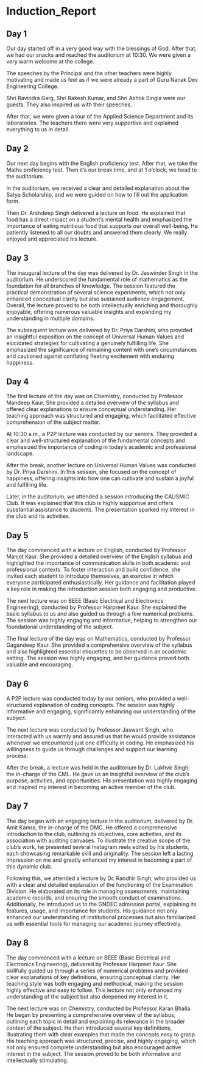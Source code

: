 # Induction_Report
## Day 1
Our day started off in a very good way with the blessings of God. After that, we had our snacks and reached the auditorium at 10:30. We were given a very warm welcome at the college.

The speeches by the Principal and the other teachers were highly motivating and made us feel as if we were already a part of Guru Nanak Dev Engineering College.

Shri Ravindra Garg, Shri Rakesh Kumar, and Shri Ashok Singla were our guests. They also inspired us with their speeches.

After that, we were given a tour of the Applied Science Department and its laboratories. The teachers there were very supportive and explained everything to us in detail.

## Day 2

Our next day begins with the English proficiency test. After that, we take the Maths proficiency test. Then it’s our break time, and at 1 o’clock, we head to the auditorium.

In the auditorium, we received a clear and detailed explanation about the Satya Scholarship, and we were guided on how to fill out the application form.

Then Dr. Arshdeep Singh delivered a lecture on food. He explained that food has a direct impact on a student’s mental health and emphasized the importance of eating nutritious food that supports our overall well-being. He patiently listened to all our doubts and answered them clearly. We really enjoyed and appreciated his lecture.

## Day 3

The inaugural lecture of the day was delivered by Dr. Jaswinder Singh in the auditorium. He underscored the fundamental role of mathematics as the foundation for all branches of knowledge. The session featured the practical demonstration of several science experiments, which not only enhanced conceptual clarity but also sustained audience engagement. Overall, the lecture proved to be both intellectually enriching and thoroughly enjoyable, offering numerous valuable insights and expanding my understanding in multiple domains.

The subsequent lecture was delivered by Dr. Priya Darshini, who provided an insightful exposition on the concept of Universal Human Values and elucidated strategies for cultivating a genuinely fulfilling life. She emphasized the significance of remaining content with one’s circumstances and cautioned against conflating fleeting excitement with enduring happiness.

## Day 4 ##

The first lecture of the day was on Chemistry, conducted by Professor Mandeep Kaur. She provided a detailed overview of the syllabus and offered clear explanations to ensure conceptual understanding. Her teaching approach was structured and engaging, which facilitated effective comprehension of the subject matter.

At 10:30 a.m., a P2P lecture was conducted by our seniors. They provided a clear and well-structured explanation of the fundamental concepts and emphasized the importance of coding in today’s academic and professional landscape.

After the break, another lecture on Universal Human Values was conducted by Dr. Priya Darshini. In this session, she focused on the concept of happiness, offering insights into how one can cultivate and sustain a joyful and fulfilling life.

Later, in the auditorium, we attended a session introducing the CAUSMIC Club. It was explained that this club is highly supportive and offers substantial assistance to students. The presentation sparked my interest in the club and its activities.

## Day 5 ##

The day commenced with a lecture on English, conducted by Professor Manjot Kaur. She provided a detailed overview of the English syllabus and highlighted the importance of communication skills in both academic and professional contexts. To foster interaction and build confidence, she invited each student to introduce themselves, an exercise in which everyone participated enthusiastically. Her guidance and facilitation played a key role in making the introduction session both engaging and productive.

The next lecture was on BEEE (Basic Electrical and Electronics Engineering), conducted by Professor Harpreet Kaur. She explained the basic syllabus to us and also guided us through a few numerical problems. The session was highly engaging and informative, helping to strengthen our foundational understanding of the subject.

The final lecture of the day was on Mathematics, conducted by Professor Gagandeep Kaur. She provided a comprehensive overview of the syllabus and also highlighted essential etiquettes to be observed in an academic setting. The session was highly engaging, and her guidance proved both valuable and encouraging.

## Day 6 ##

A P2P lecture was conducted today by our seniors, who provided a well-structured explanation of coding concepts. The session was highly informative and engaging, significantly enhancing our understanding of the subject.

The next lecture was conducted by Professor Jaswant Singh, who interacted with us warmly and assured us that he would provide assistance whenever we encountered just one difficulty in coding. He emphasized his willingness to guide us through challenges and support our learning process.

After the break, a lecture was held in the auditorium by Dr. Lakhvir Singh, the in-charge of the CML. He gave us an insightful overview of the club’s purpose, activities, and opportunities. His presentation was highly engaging and inspired my interest in becoming an active member of the club.

## Day 7 ##

The day began with an engaging lecture in the auditorium, delivered by Dr. Amit Kamra, the in-charge of the DMC. He offered a comprehensive introduction to the club, outlining its objectives, core activities, and its association with auditing canvases. To illustrate the creative scope of the club’s work, he presented several Instagram reels edited by his students, each showcasing remarkable skill and originality. The session left a lasting impression on me and greatly enhanced my interest in becoming a part of this dynamic club.

Following this, we attended a lecture by Dr. Randhir Singh, who provided us with a clear and detailed explanation of the functioning of the Examination Division. He elaborated on its role in managing assessments, maintaining academic records, and ensuring the smooth conduct of examinations. Additionally, he introduced us to the GNDEC admission portal, explaining its features, usage, and importance for students. His guidance not only enhanced our understanding of institutional processes but also familiarized us with essential tools for managing our academic journey effectively.

## Day 8 ##

The day commenced with a lecture on BEEE (Basic Electrical and Electronics Engineering), delivered by Professor Harpreet Kaur. She skillfully guided us through a series of numerical problems and provided clear explanations of key definitions, ensuring conceptual clarity. Her teaching style was both engaging and methodical, making the session highly effective and easy to follow. This lecture not only enhanced my understanding of the subject but also deepened my interest in it.

The next lecture was on Chemistry, conducted by Professor Karan Bhalla. He began by presenting a comprehensive overview of the syllabus, outlining each topic in detail and explaining its relevance in the broader context of the subject. He then introduced several key definitions, illustrating them with clear examples that made the concepts easy to grasp. His teaching approach was structured, precise, and highly engaging, which not only ensured complete understanding but also encouraged active interest in the subject. The session proved to be both informative and intellectually stimulating.

